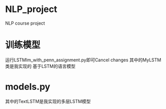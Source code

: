 # NLP_project
NLP course project


# 训练模型
运行LSTMlm_with_penn_assignment.py即可Cancel changes
其中的MyLSTM类是我实现的 基于LSTM的语言模型

# models.py 
其中的TextLSTM是我实现的多层LSTM模型 
